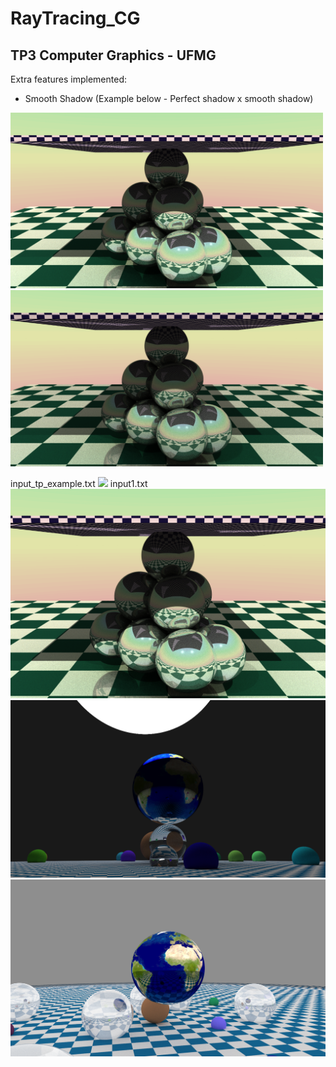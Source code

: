 # RayTracing_CG

## TP3 Computer Graphics - UFMG

Extra features implemented:
- Smooth Shadow (Example below - Perfect shadow x smooth shadow)

<img width="500" src="https://github.com/vini2001/RayTracing_CG/blob/master/outputs/img_perfect_shadow.png?raw=true"/> <img width="500" src="https://github.com/vini2001/RayTracing_CG/blob/master/outputs/img_smooth_shadow.png?raw=true"/>


input_tp_example.txt
<img src="https://github.com/vini2001/RayTracing_CG/blob/d6040a0565f6ac527273f2f12989efeeb91a63f9/outputs/img_tp_high_res.png?raw=true"/>
input1.txt
<img src="https://github.com/vini2001/RayTracing_CG/blob/master/outputs/img_desctp_plus_checker.png?raw=true"/>
<img src="https://github.com/vini2001/RayTracing_CG/blob/master/outputs/img_light_and_earth.png?raw=true"/>
<img src="https://github.com/vini2001/RayTracing_CG/blob/master/outputs/img_halfrefrrefl.png?raw=true"/>

